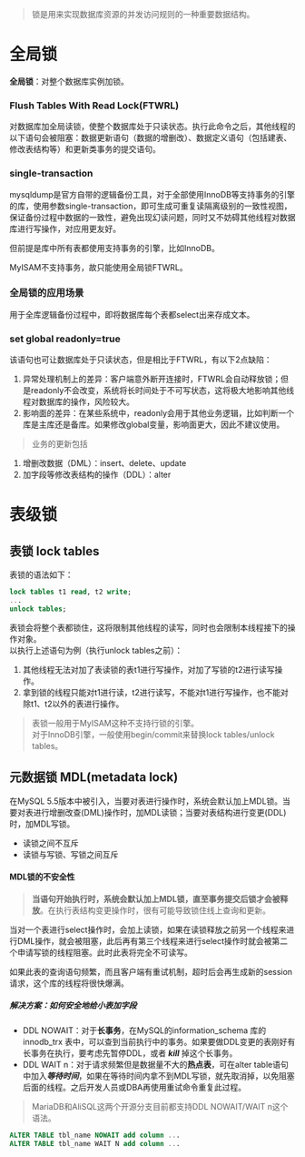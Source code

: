 >锁是用来实现数据库资源的并发访问规则的一种重要数据结构。

# 全局锁
**全局锁**：对整个数据库实例加锁。

### Flush Tables With Read Lock(FTWRL)
对数据库加全局读锁，使整个数据库处于只读状态。执行此命令之后，其他线程的以下语句会被阻塞：数据更新语句（数据的增删改）、数据定义语句（包括建表、修改表结构等）和更新类事务的提交语句。

### single-transaction
mysqldump是官方自带的逻辑备份工具，对于全部使用InnoDB等支持事务的引擎的库，使用参数single-transaction，即可生成可重复读隔离级别的一致性视图，保证备份过程中数据的一致性，避免出现幻读问题，同时又不妨碍其他线程对数据库进行写操作，对应用更友好。

但前提是库中所有表都使用支持事务的引擎，比如InnoDB。

MyISAM不支持事务，故只能使用全局锁FTWRL。

### 全局锁的应用场景
用于全库逻辑备份过程中，即将数据库每个表都select出来存成文本。

### set global readonly=true
该语句也可让数据库处于只读状态，但是相比于FTWRL，有以下2点缺陷：
1. 异常处理机制上的差异：客户端意外断开连接时，FTWRL会自动释放锁；但是readonly不会改变，系统将长时间处于不可写状态，这将极大地影响其他线程对数据库的操作，风险较大。
2. 影响面的差异：在某些系统中，readonly会用于其他业务逻辑，比如判断一个库是主库还是备库。如果修改global变量，影响面更大，因此不建议使用。

>业务的更新包括
1. 增删改数据（DML）：insert、delete、update
2. 加字段等修改表结构的操作（DDL）：alter

# 表级锁
## 表锁 lock tables
表锁的语法如下：
```sql
lock tables t1 read, t2 write;
...
unlock tables;
```
表锁会将整个表都锁住，这将限制其他线程的读写，同时也会限制本线程接下的操作对象。  
以执行上述语句为例（执行unlock tables之前）：
1. 其他线程无法对加了表读锁的表t1进行写操作，对加了写锁的t2进行读写操作。
2. 拿到锁的线程只能对t1进行读，t2进行读写，不能对t1进行写操作，也不能对除t1、t2以外的表进行操作。

>表锁一般用于MyISAM这种不支持行锁的引擎。   
对于InnoDB引擎，一般使用begin/commit来替换lock tables/unlock tables。

## 元数据锁 MDL(metadata lock)
在MySQL 5.5版本中被引入，当要对表进行操作时，系统会默认加上MDL锁。当要对表进行增删改查(DML)操作时，加MDL读锁；当要对表结构进行变更(DDL)时，加MDL写锁。

* 读锁之间不互斥
* 读锁与写锁、写锁之间互斥

#### MDL锁的不安全性
>**当语句开始执行时，系统会默认加上MDL锁，直至事务提交后锁才会被释放**。在执行表结构变更操作时，很有可能导致锁住线上查询和更新。

当对一个表进行select操作时，会加上读锁，如果在读锁释放之前另一个线程来进行DML操作，就会被阻塞，此后再有第三个线程来进行select操作时就会被第二个申请写锁的线程阻塞。此时此表将完全不可读写。

如果此表的查询语句频繁，而且客户端有重试机制，超时后会再生成新的session请求，这个库的线程将很快爆满。

##### 解决方案：如何安全地给小表加字段
* DDL NOWAIT：对于**长事务**，在MySQL的information_schema 库的 innodb_trx 表中，可以查到当前执行中的事务。如果要做DDL变更的表刚好有长事务在执行，要考虑先暂停DDL，或者 ***kill*** 掉这个长事务。
* DDL WAIT n：对于请求频繁但是数据量不大的**热点表**，可在alter table语句中加入***等待时间***，如果在等待时间内拿不到MDL写锁，就先取消掉，以免阻塞后面的线程。之后开发人员或DBA再使用重试命令重复此过程。

>MariaDB和AliSQL这两个开源分支目前都支持DDL NOWAIT/WAIT n这个语法。
```sql
ALTER TABLE tbl_name NOWAIT add column ...
ALTER TABLE tbl_name WAIT N add column ...
```
